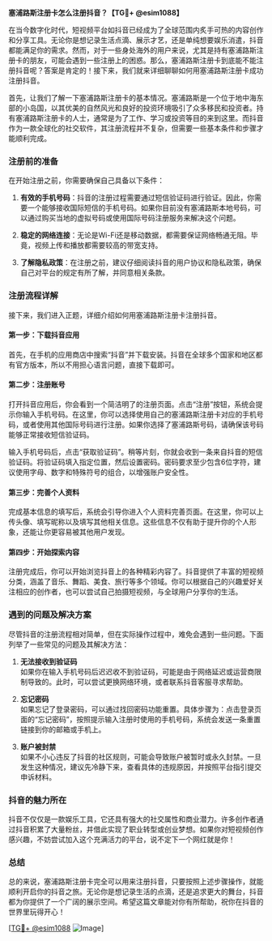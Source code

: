 **塞浦路斯注册卡怎么注册抖音？【TG💪+ @esim1088】**

在当今数字化时代，短视频平台如抖音已经成为了全球范围内炙手可热的内容创作和分享工具。无论你是想记录生活点滴、展示才艺，还是单纯想要娱乐消遣，抖音都能满足你的需求。然而，对于一些身处海外的用户来说，尤其是持有塞浦路斯注册卡的朋友，可能会遇到一些注册上的困惑。那么，塞浦路斯注册卡到底能不能注册抖音呢？答案是肯定的！接下来，我们就来详细聊聊如何用塞浦路斯注册卡成功注册抖音。

首先，让我们了解一下塞浦路斯注册卡的基本情况。塞浦路斯是一个位于地中海东部的小岛国，以其优美的自然风光和良好的投资环境吸引了众多移民和投资者。持有塞浦路斯注册卡的人士，通常是为了工作、学习或投资等目的来到这里。而抖音作为一款全球化的社交软件，其注册流程并不复杂，但需要一些基本条件和步骤才能顺利完成。

### 注册前的准备

在开始注册之前，你需要确保自己具备以下条件：

1. **有效的手机号码**：抖音的注册过程需要通过短信验证码进行验证。因此，你需要一个能够接收国际短信的手机号码。如果你目前没有塞浦路斯本地号码，可以通过购买当地的虚拟号码或使用国际号码注册服务来解决这个问题。

2. **稳定的网络连接**：无论是Wi-Fi还是移动数据，都需要保证网络畅通无阻。毕竟，视频上传和播放都需要较高的带宽支持。

3. **了解隐私政策**：在注册之前，建议仔细阅读抖音的用户协议和隐私政策，确保自己对平台的规定有所了解，并同意相关条款。

### 注册流程详解

接下来，我们进入正题，详细介绍如何用塞浦路斯注册卡注册抖音。

#### 第一步：下载抖音应用

首先，在手机的应用商店中搜索“抖音”并下载安装。抖音在全球多个国家和地区都有官方版本，所以不用担心语言问题，直接下载即可。

#### 第二步：注册账号

打开抖音应用后，你会看到一个简洁明了的注册页面。点击“注册”按钮，系统会提示你输入手机号码。在这里，你可以选择使用自己的塞浦路斯注册卡对应的手机号码，或者使用其他国际号码进行注册。如果你选择了塞浦路斯号码，请确保该号码能够正常接收短信验证码。

输入手机号码后，点击“获取验证码”。稍等片刻，你就会收到一条来自抖音的短信验证码。将验证码填入指定位置，然后设置密码。密码要求至少包含6位字符，建议使用字母、数字和特殊符号的组合，以增强账户安全性。

#### 第三步：完善个人资料

完成基本信息的填写后，系统会引导你进入个人资料完善页面。在这里，你可以上传头像、填写昵称以及填写其他相关信息。这些信息不仅有助于提升你的个人形象，还能让你更容易被其他用户发现。

#### 第四步：开始探索内容

注册完成后，你可以开始浏览抖音上的各种精彩内容了。抖音提供了丰富的短视频分类，涵盖了音乐、舞蹈、美食、旅行等多个领域。你可以根据自己的兴趣爱好关注相应的创作者，也可以尝试自己拍摄短视频，与全球用户分享你的生活。

### 遇到的问题及解决方案

尽管抖音的注册流程相对简单，但在实际操作过程中，难免会遇到一些问题。下面列举了一些常见的问题及其解决方法：

1. **无法接收到验证码**  
   如果你在输入手机号码后迟迟收不到验证码，可能是由于网络延迟或运营商限制导致的。此时，可以尝试更换网络环境，或者联系抖音客服寻求帮助。

2. **忘记密码**  
   如果忘记了登录密码，可以通过找回密码功能重置。具体步骤为：点击登录页面的“忘记密码”，按照提示输入注册时使用的手机号码，系统会发送一条重置链接到你的邮箱或手机上。

3. **账户被封禁**  
   如果不小心违反了抖音的社区规则，可能会导致账户被暂时或永久封禁。一旦发生这种情况，建议先冷静下来，查看具体的违规原因，并按照平台指引提交申诉材料。

### 抖音的魅力所在

抖音不仅仅是一款娱乐工具，它还具有强大的社交属性和商业潜力。许多创作者通过抖音积累了大量粉丝，并借此实现了职业转型或创业梦想。如果你对短视频创作感兴趣，不妨尝试加入这个充满活力的平台，说不定下一个网红就是你！

### 总结

总的来说，塞浦路斯注册卡完全可以用来注册抖音，只要按照上述步骤操作，就能顺利开启你的抖音之旅。无论你是想记录生活的点滴，还是追求更大的舞台，抖音都为你提供了一个广阔的展示空间。希望这篇文章能对你有所帮助，祝你在抖音的世界里玩得开心！

[[TG💪+ @esim1088](https://t.me/s/esim1088) ![Image](https://i.postimg.cc/4NQfJmqS/Snipaste-2025-05-13-00-14-12.png)]